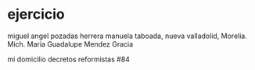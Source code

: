 # ejercicio
miguel angel pozadas herrera 
manuela taboada, nueva valladolid, Morelia. Mich.
Maria Guadalupe Mendez Gracia 

mi domicilio decretos reformistas #84 
